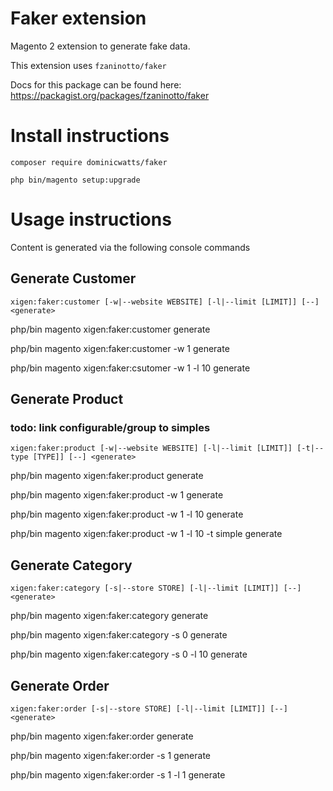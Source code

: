 # Faker extension #

Magento 2 extension to generate fake data.

This extension uses `fzaninotto/faker`

Docs for this package can be found here: https://packagist.org/packages/fzaninotto/faker

# Install instructions #

`composer require dominicwatts/faker`

`php bin/magento setup:upgrade`

# Usage instructions #

Content is generated via the following console commands

## Generate Customer ##

`xigen:faker:customer [-w|--website WEBSITE] [-l|--limit [LIMIT]] [--] <generate>`

php/bin magento xigen:faker:customer generate

php/bin magento xigen:faker:customer -w 1 generate

php/bin magento xigen:faker:csutomer -w 1 -l 10 generate

## Generate Product ##

### todo: link configurable/group to simples ###

`xigen:faker:product [-w|--website WEBSITE] [-l|--limit [LIMIT]] [-t|--type [TYPE]] [--] <generate>`

php/bin magento xigen:faker:product generate

php/bin magento xigen:faker:product -w 1 generate

php/bin magento xigen:faker:product -w 1 -l 10 generate

php/bin magento xigen:faker:product -w 1 -l 10 -t simple generate

## Generate Category ##

`xigen:faker:category [-s|--store STORE] [-l|--limit [LIMIT]] [--] <generate>`

php/bin magento xigen:faker:category generate

php/bin magento xigen:faker:category -s 0 generate

php/bin magento xigen:faker:category -s 0 -l 10 generate

## Generate Order ##

`xigen:faker:order [-s|--store STORE] [-l|--limit [LIMIT]] [--] <generate>`

php/bin magento xigen:faker:order generate

php/bin magento xigen:faker:order -s 1 generate

php/bin magento xigen:faker:order -s 1 -l 1 generate
